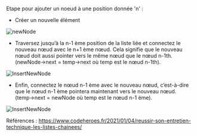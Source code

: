 Etape pour ajouter un noeud à une position donnée 'n' :
 - Créer un nouvelle élément
 
![newNode](https://codeforwin.org/wp-content/uploads/2015/09/insertion-of-node-at-middle-of-singly-linked-list1.png)

 - Traversez jusqu’à la n-1 ème position de la liste liée et connectez le nouveau nœud avec le n+1 ème nœud. Cela signifie que le nouveau nœud doit aussi pointer vers le même nœud que le nœud n-1th. (newNode->next = temp->next où temp est le nœud n-1th).
 
![InsertNewNode](https://codeforwin.org/wp-content/uploads/2015/09/insertion-of-node-at-middle-of-singly-linked-list2.png)
 
 - Enfin, connectez le nœud n-1 ème avec le nouveau nœud, c’est-à-dire que le nœud n-1 ème pointera maintenant vers le nouveau nœud. (temp->next = newNode où temp est le nœud n-1 ème).
 
![InsertNewNode](https://codeforwin.org/wp-content/uploads/2015/09/insertion-of-node-at-middle-of-singly-linked-list3.png)

Références :
https://www.codeheroes.fr/2021/01/04/reussir-son-entretien-technique-les-listes-chainees/
